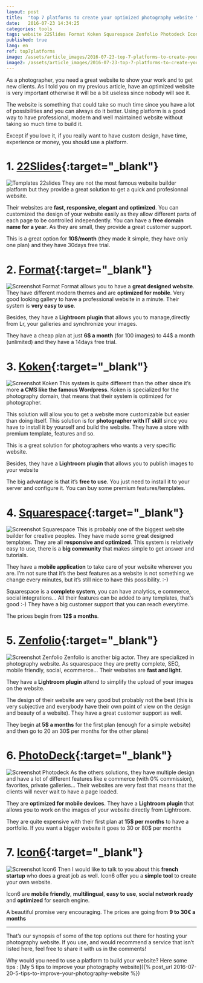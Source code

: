 ```yaml
---
layout: post
title:  "top 7 platforms to create your optimized photography website "
date:   2016-07-23 14:34:25
categories: tools
tags: website 22Slides Format Koken Squarespace Zenfolio Photodeck Icon6
published: true
lang: en
ref: top7platforms
image: /assets/article_images/2016-07-23-top-7-platforms-to-create-your-optimized-photography-website/cover.jpg
image2: /assets/article_images/2016-07-23-top-7-platforms-to-create-your-optimized-photography-website/cover.jpg
---
```


As a photographer, you need a great website to show your work and to get new clients. As I told you on my previous article, have an optimized website is very important otherwise it will be a bit useless since nobody will see it.

The website is something that could take so much time since you have a lot of possibilities and you can always do it better. Using platform is a good way to have professional, modern and well maintained website without taking so much time to build it. 

Except if you love it, if you really want to have custom design, have time, experience or money, you should use a platform. 

# 1. [22Slides][22slides]{:target="_blank"}

![Templates 22slides](/assets/article_images/2016-07-23-top-7-platforms-to-create-your-optimized-photography-website/22slides.png)
They are not the most famous website builder platform but they provide a great solution to get a quick and profesionnal website.

Their websites are **fast, responsive, elegant and optimized**. You can customized the design of your website easily as they allow different parts of each page to be controlled independently. 
You can have a **free domain name for a year**. As they are small, they provide a great customer support.

This is a great option for **10$/month** (they made it simple, they have only one plan) and they have 30days free trial.


# 2. [Format][format]{:target="_blank"}

![Screenshot Format](/assets/article_images/2016-07-23-top-7-platforms-to-create-your-optimized-photography-website/format.png)
Format allows you to have a **great designed website**. They have different modern themes and are **optimized for mobile**. 
Very good looking gallery to have a professional website in a minute. 
Their system is **very easy to use**. 

Besides, they have a **Lightroom plugin** that allows you to manage,directly from Lr, your galleries and synchronize your images.

They have a cheap plan at just **6$ a month** (for 100 images) to 44$ a month (unlimited) and they have a 14days free trial. 

# 3. [Koken][koken]{:target="_blank"}

![Screenshot Koken](/assets/article_images/2016-07-23-top-7-platforms-to-create-your-optimized-photography-website/koken.png)
This system is quite different than the other since it’s more **a CMS like the famous Wordpress**. Koken is specialized for the photography domain, that means that their system is optimized for photographer. 

This solution will allow you to get a website more customizable but easier than  doing itself. 
This solution is for **photographer with IT skill** since you have to install it by yourself and build the website. 
They have a store with premium template, features and so. 

This is a great solution for photographers who wants a very specific website.

Besides, they have a **Lightroom plugin** that allows you to publish images to your website 

The big advantage is that it’s **free to use**. You just need to install it to your server and configure it. You can buy some premium features/templates.

# 4. [Squarespace][squarespace]{:target="_blank"}

![Screenshot Squarespace](/assets/article_images/2016-07-23-top-7-platforms-to-create-your-optimized-photography-website/squarespace.png)
This is probably one of the biggest website builder for creative peoples.
They have made some great designed templates. They are all **responsive and optimized**. 
This system is relatively easy to use, there is a **big community** that makes simple to get answer and tutorials. 

They have a **mobile application** to take care of your website wherever you are. I’m not sure that it’s the best features as a website is not something we change every minutes, but it’s still nice to have this possibility. :-)

Squarespace is a **complete system**, you can have analytics, e commerce, social integrations… 
All their features can be added to any templates, that’s good :-)
They have a big customer support that you can reach everytime.
 
The prices begin from **12$ a months**. 

# 5. [Zenfolio][zenfolio]{:target="_blank"}

![Screenshot Zenfolio](/assets/article_images/2016-07-23-top-7-platforms-to-create-your-optimized-photography-website/zenfolio.png)
Zenfolio is another big actor. They are specialized in photography website.
As squarespace they are pretty complete, SEO, mobile friendly, social, ecommerce…
Their websites are **fast and light**.

They have a **Lightroom plugin** attend to simplify the upload of your images on the website. 

The design of their website are very good but probably not the best (this is very subjective and everybody have their own point of view on the design and beauty of a website). 
They have a great customer support as well. 

They begin at **5$ a months** for the first plan (enough for a simple website) and then go to 20 an 30$ per months for the other plans)


# 6. [PhotoDeck][photodeck]{:target="_blank"}

![Screenshot Photodeck](/assets/article_images/2016-07-23-top-7-platforms-to-create-your-optimized-photography-website/photodeck.png)
As the others solutions, they have multiple design and have a lot of different features like e commerce (with 0% commission), favorites, private galleries... 
Their websites are very fast that means that the clients will never wait to have a page loaded.  

They are **optimized for mobile devices**.
They have a **Lightroom plugin** that allows you to work on the images of your website directly from Lightroom. 

They are quite expensive with their first plan at **15$ per months** to have a portfolio. If you want a bigger website it goes to 30 or 80$ per months

# 7. [Icon6][icon6]{:target="_blank"}

![Screenshot Icon6](/assets/article_images/2016-07-23-top-7-platforms-to-create-your-optimized-photography-website/icon6.png)
Then I would like to talk to you about this **french startup** who does a great job as well. 
Icon6 offer you a **simple tool** to create your own website.

Icon6 are **mobile friendly**, **multilingual**, **easy to use**, **social network ready** and **optimized** for search engine. 

A beautiful promise very encouraging.
The prices are going from **9 to 30€ a months**

---
That’s our synopsis of some of the top options out there for hosting your photography website. If you use, and would recommend a service that isn’t listed here, feel free to share it with us in the comments!

Why would you need to use a platform to build your website? Here some tips : [My 5 tips to improve your photography website]({% post_url 2016-07-20-5-tips-to-improve-your-photography-website %})

[22slides]:	http://www.22slides.com
[format]:	https://format.com/
[koken]:	http://koken.me/
[squarespace]:	http://www.squarespace.com/
[zenfolio]:	http://www.zenfolio.com/
[photodeck]:	http://www.photodeck.com/
[icon6]:	https://icon6.com/ 
